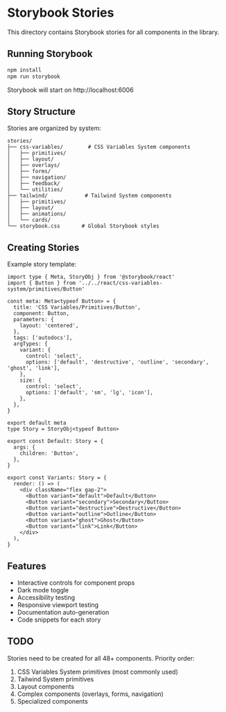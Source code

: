 # Storybook Stories

This directory contains Storybook stories for all components in the library.

## Running Storybook

```bash
npm install
npm run storybook
```

Storybook will start on http://localhost:6006

## Story Structure

Stories are organized by system:

```
stories/
├── css-variables/        # CSS Variables System components
│   ├── primitives/
│   ├── layout/
│   ├── overlays/
│   ├── forms/
│   ├── navigation/
│   ├── feedback/
│   └── utilities/
├── tailwind/            # Tailwind System components
│   ├── primitives/
│   ├── layout/
│   ├── animations/
│   └── cards/
└── storybook.css       # Global Storybook styles
```

## Creating Stories

Example story template:

```tsx
import type { Meta, StoryObj } from '@storybook/react'
import { Button } from '../../react/css-variables-system/primitives/Button'

const meta: Meta<typeof Button> = {
  title: 'CSS Variables/Primitives/Button',
  component: Button,
  parameters: {
    layout: 'centered',
  },
  tags: ['autodocs'],
  argTypes: {
    variant: {
      control: 'select',
      options: ['default', 'destructive', 'outline', 'secondary', 'ghost', 'link'],
    },
    size: {
      control: 'select',
      options: ['default', 'sm', 'lg', 'icon'],
    },
  },
}

export default meta
type Story = StoryObj<typeof Button>

export const Default: Story = {
  args: {
    children: 'Button',
  },
}

export const Variants: Story = {
  render: () => (
    <div className="flex gap-2">
      <Button variant="default">Default</Button>
      <Button variant="secondary">Secondary</Button>
      <Button variant="destructive">Destructive</Button>
      <Button variant="outline">Outline</Button>
      <Button variant="ghost">Ghost</Button>
      <Button variant="link">Link</Button>
    </div>
  ),
}
```

## Features

- Interactive controls for component props
- Dark mode toggle
- Accessibility testing
- Responsive viewport testing
- Documentation auto-generation
- Code snippets for each story

## TODO

Stories need to be created for all 48+ components. Priority order:
1. CSS Variables System primitives (most commonly used)
2. Tailwind System primitives
3. Layout components
4. Complex components (overlays, forms, navigation)
5. Specialized components
